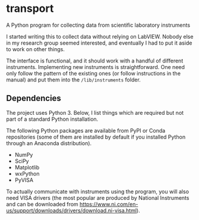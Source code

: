 # transport
A Python program for collecting data from scientific laboratory instruments

I started writing this to collect data without relying on LabVIEW. Nobody else in my research group seemed interested, and eventually I had to put it aside to work on other things. 

The interface is functional, and it should work with a handful of different instruments. Implementing new instruments is straightforward. One need only follow the pattern of the existing ones (or follow instructions in the manual) and put them into the `/lib/instruments` folder.

## Dependencies
The project uses Python 3. Below, I list things which are required but not part of a standard Python installation.

The following Python packages are available from PyPI or Conda repositories (some of them are installed by default if you installed Python through an Anaconda distribution).
* NumPy
* SciPy
* Matplotlib
* wxPython
* PyVISA

To actually communicate with instruments using the program, you will also need VISA drivers (the most popular are produced by National Instruments and can be downloaded from https://www.ni.com/en-us/support/downloads/drivers/download.ni-visa.html).

